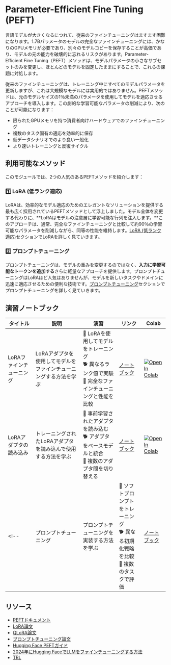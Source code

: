 # Parameter-Efficient Fine Tuning (PEFT)

言語モデルが大きくなるにつれて、従来のファインチューニングはますます困難になります。1.7Bパラメータのモデルの完全なファインチューニングには、かなりのGPUメモリが必要であり、別々のモデルコピーを保存することが高価であり、モデルの元の能力を破壊的に忘れるリスクがあります。Parameter-Efficient Fine Tuning（PEFT）メソッドは、モデルパラメータの小さなサブセットのみを変更し、ほとんどのモデルを固定したままにすることで、これらの課題に対処します。

従来のファインチューニングは、トレーニング中にすべてのモデルパラメータを更新しますが、これは大規模なモデルには実用的ではありません。PEFTメソッドは、元のモデルサイズの1％未満のパラメータを使用してモデルを適応させるアプローチを導入します。この劇的な学習可能なパラメータの削減により、次のことが可能になります：

- 限られたGPUメモリを持つ消費者向けハードウェアでのファインチューニング
- 複数のタスク固有の適応を効率的に保存
- 低データシナリオでのより良い一般化
- より速いトレーニングと反復サイクル

## 利用可能なメソッド

このモジュールでは、2つの人気のあるPEFTメソッドを紹介します：

### 1️⃣ LoRA (低ランク適応)

LoRAは、効率的なモデル適応のためのエレガントなソリューションを提供する最も広く採用されているPEFTメソッドとして浮上しました。モデル全体を変更する代わりに、**LoRAはモデルの注意層に学習可能な行列を注入します。**このアプローチは、通常、完全なファインチューニングと比較して約90％の学習可能なパラメータを削減しながら、同等の性能を維持します。[LoRA (低ランク適応)](./lora_adapters.md)セクションでLoRAを詳しく見ていきます。
 
### 2️⃣ プロンプトチューニング

プロンプトチューニングは、モデルの重みを変更するのではなく、**入力に学習可能なトークンを追加する**さらに軽量なアプローチを提供します。プロンプトチューニングはLoRAほど人気はありませんが、モデルを新しいタスクやドメインに迅速に適応させるための便利な技術です。[プロンプトチューニング](./prompt_tuning.md)セクションでプロンプトチューニングを詳しく見ていきます。

## 演習ノートブック

| タイトル | 説明 | 演習 | リンク | Colab |
|-------|-------------|----------|------|-------|
| LoRAファインチューニング | LoRAアダプタを使用してモデルをファインチューニングする方法を学ぶ | 🐢 LoRAを使用してモデルをトレーニング<br>🐕 異なるランク値で実験<br>🦁 完全なファインチューニングと性能を比較 | [ノートブック](./notebooks/finetune_sft_peft.ipynb) | <a target="_blank" href="https://colab.research.google.com/github/huggingface/smol-course/blob/main/3_parameter_efficient_finetuning/notebooks/finetune_sft_peft.ipynb"><img src="https://colab.research.google.com/assets/colab-badge.svg" alt="Open In Colab"/></a> |
| LoRAアダプタの読み込み | トレーニングされたLoRAアダプタを読み込んで使用する方法を学ぶ | 🐢 事前学習されたアダプタを読み込む<br>🐕 アダプタをベースモデルと統合<br>🦁 複数のアダプタ間を切り替える | [ノートブック](./notebooks/load_lora_adapter.ipynb) | <a target="_blank" href="https://colab.research.google.com/github/huggingface/smol-course/blob/main/3_parameter_efficient_finetuning/notebooks/load_lora_adapter.ipynb"><img src="https://colab.research.google.com/assets/colab-badge.svg" alt="Open In Colab"/></a> |
<!-- | プロンプトチューニング | プロンプトチューニングを実装する方法を学ぶ | 🐢 ソフトプロンプトをトレーニング<br>🐕 異なる初期化戦略を比較<br>🦁 複数のタスクで評価 | [ノートブック](./notebooks/prompt_tuning_example.ipynb) | <a target="_blank" href="https://colab.research.google.com/github/huggingface/smol-course/blob/main/3_parameter_efficient_finetuning/notebooks/prompt_tuning_example.ipynb"><img src="https://colab.research.google.com/assets/colab-badge.svg" alt="Open In Colab"/></a> | -->

## リソース
- [PEFTドキュメント](https://huggingface.co/docs/peft)
- [LoRA論文](https://arxiv.org/abs/2106.09685)
- [QLoRA論文](https://arxiv.org/abs/2305.14314)
- [プロンプトチューニング論文](https://arxiv.org/abs/2104.08691)
- [Hugging Face PEFTガイド](https://huggingface.co/blog/peft)
- [2024年にHugging FaceでLLMをファインチューニングする方法](https://www.philschmid.de/fine-tune-llms-in-2024-with-trl) 
- [TRL](https://huggingface.co/docs/trl/index)
